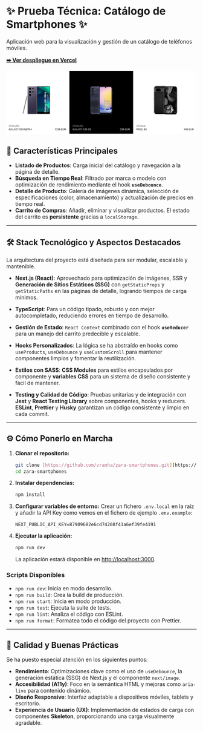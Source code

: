 # ✨ Prueba Técnica: Catálogo de Smartphones ✨

Aplicación web para la visualización y gestión de un catálogo de teléfonos móviles.

**[➡️ Ver despliegue en Vercel](URL_DE_TU_DEPLOY)**

![App Screenshot](./public/screenshoots/screenshot-mobiles.png)

## 🚀 Características Principales

* **Listado de Productos**: Carga inicial del catálogo y navegación a la página de detalle.
* **Búsqueda en Tiempo Real**: Filtrado por marca o modelo con optimización de rendimiento mediante el hook **`useDebounce`**.
* **Detalle de Producto**: Galería de imágenes dinámica, selección de especificaciones (color, almacenamiento) y actualización de precios en tiempo real.
* **Carrito de Compras**: Añadir, eliminar y visualizar productos. El estado del carrito es **persistente** gracias a `localStorage`.

---

## 🛠️ Stack Tecnológico y Aspectos Destacados

La arquitectura del proyecto está diseñada para ser modular, escalable y mantenible.

* **Next.js (React)**: Aprovechado para optimización de imágenes, SSR y **Generación de Sitios Estáticos (SSG)** con `getStaticProps` y `getStaticPaths` en las páginas de detalle, logrando tiempos de carga mínimos.

* **TypeScript**: Para un código tipado, robusto y con mejor autocompletado, reduciendo errores en tiempo de desarrollo.

* **Gestión de Estado**: `React Context` combinado con el hook **`useReducer`** para un manejo del carrito predecible y escalable.

* **Hooks Personalizados**: La lógica se ha abstraído en hooks como `useProducts`, `useDebounce` y `useCustomScroll` para mantener componentes limpios y fomentar la reutilización.

* **Estilos con SASS**: **CSS Modules** para estilos encapsulados por componente y **variables CSS** para un sistema de diseño consistente y fácil de mantener.

* **Testing y Calidad de Código**: Pruebas unitarias y de integración con **Jest** y **React Testing Library** sobre componentes, hooks y reducers. **ESLint**, **Prettier** y **Husky** garantizan un código consistente y limpio en cada commit.

---

## ⚙️ Cómo Ponerlo en Marcha

1.  **Clonar el repositorio:**
    ```bash
    git clone [https://github.com/vranha/zara-smartphones.git](https://github.com/vranha/zara-smartphones.git)
    cd zara-smartphones
    ```

2.  **Instalar dependencias:**
    ```bash
    npm install
    ```

3.  **Configurar variables de entorno:**
    Crear un fichero `.env.local` en la raíz y añadir la API Key como vemos en el fichero de ejemplo `.env.example`:
    ```
    NEXT_PUBLIC_API_KEY=87909682e6cd74208f41a6ef39fe4191
    ```

4.  **Ejecutar la aplicación:**
    ```bash
    npm run dev
    ```
    La aplicación estará disponible en [http://localhost:3000](http://localhost:3000).

### Scripts Disponibles
- `npm run dev`: Inicia en modo desarrollo.
- `npm run build`: Crea la build de producción.
- `npm run start`: Inicia en modo producción.
- `npm run test`: Ejecuta la suite de tests.
- `npm run lint`: Analiza el código con ESLint.
- `npm run format`: Formatea todo el código del proyecto con Prettier.

---

## 💖 Calidad y Buenas Prácticas

Se ha puesto especial atención en los siguientes puntos:

* **Rendimiento**: Optimizaciones clave como el uso de `useDebounce`, la generación estática (SSG) de Next.js y el componente `next/image`.
* **Accesibilidad (A11y)**: Foco en la semántica HTML y mejoras como `aria-live` para contenido dinámico.
* **Diseño Responsive**: Interfaz adaptable a dispositivos móviles, tablets y escritorio.
* **Experiencia de Usuario (UX)**: Implementación de estados de carga con componentes **Skeleton**, proporcionando una carga visualmente agradable.